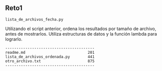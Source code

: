 ## Reto1
`lista_de_archivos_fecha.py`

Utilizando el script anterior, ordena los resultados por tamaño de archivo, antes de mostrarlos.  Utiliza estructuras de datos y la función lambda para lograrlo.

```
----------------------------------------
readme.md                            201
lista_de_archivos_ordenada.py        441
otro_archivo.txt                     875
----------------------------------------
```
